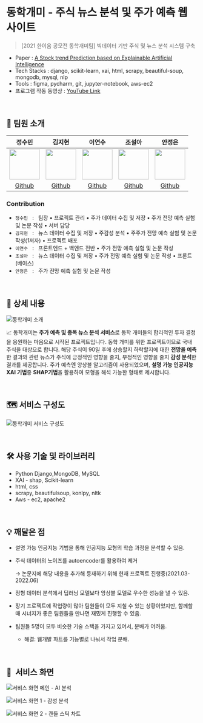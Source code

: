 # 동학개미 - 주식 뉴스 분석 및 주가 예측 웹사이트

> [2021 한이음 공모전 동학개미팀] 빅데이터 기반 주식 및 뉴스 분석 시스템 구축

* Paper : [A Stock trend Prediction based on Explainable Artificial Intelligence](https://www.koreascience.or.kr/article/CFKO202133648830923.page)
* Tech Stacks : django, scikit-learn, xai, html, scrapy, beautiful-soup, mongodb, mysql, nlp
* Tools : figma, pycharm, git, jupyter-notebook, aws-ec2
* 프로그램 작동 동영상 : [YouTube Link](https://youtu.be/DE5gPhmNIAs)
<br/>

## 🌱  팀원 소개

정수민|김지현|이연수|조설아|안정은|
:-:|:-:|:-:|:-:|:-:
<img src='https://avatars.githubusercontent.com/u/83483431?v=4' height=80 width=80px></img>|<img src='https://avatars.githubusercontent.com/u/54613024?v=4' height=80 width=80px></img>|<img src='https://avatars.githubusercontent.com/u/80117053?v=4' height=80 width=80px></img>|<img src='https://avatars.githubusercontent.com/u/90924434?v=4' height=80 width=80px></img>|<img src='https://avatars.githubusercontent.com/u/80569863?v=4' height=80 width=80px></img>|
[Github](https://github.com/jasmine00716)|[Github](https://github.com/hijyun)|[Github](https://github.com/yeondu)|[Github](https://github.com/jarammm)|[Github](https://github.com/Ahn-jeongeun)

### Contribution  

* `정수민` &nbsp; : &nbsp; 팀장 • 프로젝트 관리 • 주가 데이터 수집 및 저장 • 주가 전망 예측 실험 및 논문 작성 • 서버 담당 <br>
* `김지현` &nbsp; : &nbsp; 뉴스 데이터 수집 및 저장 • 주감성 분석 • 주주가 전망 예측 실험 및 논문 작성(1저자) • 프로젝트 배포 <br>
* `이연수` &nbsp; : &nbsp; 프론트엔드 + 백엔드 전반 • 주가 전망 예측 실험 및 논문 작성 <br>
* `조설아` &nbsp; : &nbsp; 뉴스 데이터 수집 및 저장 • 주가 전망 예측 실험 및 논문 작성 • 프론트(베이스) <br>
* `안정은` &nbsp; : &nbsp; 주가 전망 예측 실험 및 논문 작성 <br>

<br>

## 📖 상세 내용

![동학개미 소개](https://user-images.githubusercontent.com/90924434/173228452-0d7140c8-72cd-4f19-9bdc-307c559b36a0.png)

<aside>
  
📈 동학개미는 **주가 예측 및 종목 뉴스 분석 서비스**로 동학 개미들의 합리적인 투자 결정을 응원하는 마음으로 시작된 프로젝트입니다. 동학 개미를 위한 프로젝트이므로 국내 주식을 대상으로 합니다. 해당 주식이 90일 후에 상승할지 하락할지에 대한 **전망을 예측**한 결과와 관련 뉴스가 주식에 긍정적인 영향을 줄지, 부정적인 영향을 줄지 **감성 분석**한 결과를 제공합니다. 주가 예측엔 앙상블 알고리즘이 사용되었으며, **설명 가능 인공지능 XAI 기법**중 **SHAP기법**을 활용하여 모형을 해석 가능한 형태로 제시합니다.

</aside>

<br/>

## 🗺  서비스 구성도

![동학개미 서비스 구성도](https://user-images.githubusercontent.com/90924434/173228460-11f886f3-8f3e-43a6-8792-85c773c13468.png)

<br/>

## 🛠️ 사용 기술 및 라이브러리

- Python Django,MongoDB, MySQL
- XAI - shap, Scikit-learn
- html, css
- scrapy, beautifulsoup, konlpy, nltk
- Aws - ec2, apache2

<br/>

## 💡 깨달은 점

- 설명 가능 인공지능 기법을 통해 인공지능 모형의 학습 과정을 분석할 수 있음.
- 주식 데이터의 노이즈를 autoencoder를 활용하여 제거
    
    → 논문지에 해당 내용을 추가해 등재하기 위해 현재 프로젝트 진행중(2021.03-2022.06)
    
- 정형 데이터 분석에서 딥러닝 모델보다 앙상블 모델로 우수한 성능을 낼 수 있음.
- 장기 프로젝트에 작업량이 많아 팀원들이 모두 지칠 수 있는 상황이었지만, 함께할 때 시너지가 좋은 팀원들을 만나면 재밌게 진행할 수 있음.
- 팀원들 5명이 모두 비슷한 기술 스택을 가지고 있어서, 분배가 어려움.
    - 해결: 웹개발 파트를 기능별로 나눠서 작업 분배.

<br/>

## 👀  서비스 화면

![서비스 화면 메인 - AI 분석](https://user-images.githubusercontent.com/90924434/173228468-b5a79316-c55c-4ee8-8a7c-4179fd89ac4b.png)

![서비스 화면 1 - 감성 분석](https://user-images.githubusercontent.com/90924434/173228474-817c2ecf-9049-4712-8782-9eb2afe507e9.png)

![서비스 화면 2 - 캔들 스틱 차트](https://user-images.githubusercontent.com/90924434/173228484-75d38ce1-a2c1-4768-9fb9-b54164c000cf.png)

